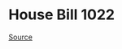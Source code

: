 # House Bill 1022

[Source](http://lawfilesext.leg.wa.gov/biennium/2023-24/Pdf/Bills/House%20Bills/1022.pdf)